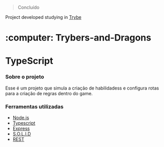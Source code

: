 

> Concluído

Project developed studying in [Trybe](https://www.betrybe.com/)

<h1>:computer: Trybers-and-Dragons</h1>
<h1>TypeScript</h1>
<div>
  <h3>Sobre o projeto</h3>
  <p>Esse é um projeto que simula a criação de habilidadess e configura rotas para a criação de regras dentro do game.</p>
</div>
<div>
  <h3>Ferramentas utilizadas</h3>
  <ul>
    <li><a href="https://nodejs.org/en/">Node.js<a/></li>
    <li><a href="https://www.typescriptlang.org">Typescript<a/></li>
    <li><a href="https://expressjs.com/">Express<a/></li>
    <li><a href="https://medium.com/desenvolvendo-com-paixao/o-que-é-solid-o-guia-completo-para-você-entender-os-5-princípios-da-poo-2b937b3fc530">S.O.L.I.D</a></li>
    <li><a href="https://developer.mozilla.org/pt-BR/docs/Glossary/REST">REST</a></li>
  </ul>
</div>
<div>
  </details>
  


#
